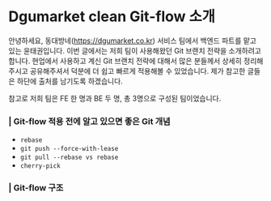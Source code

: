 # Dgumarket clean Git-flow 소개 



안녕하세요, 동대방네(https://dgumarket.co.kr) 서비스 팀에서 백엔드 파트를 맡고 있는 윤태권입니다. 이번 글에서는 저희 팀이 사용해왔던 Git 브랜치 전략을 소개하려고 합니다. 현업에서 사용하고 계신 Git 브랜치 전략에 대해서 많은 분들께서 상세히 정리해주시고 공유해주셔서 덕분에 더 쉽고 빠르게 적용해볼 수 있었습니다. 제가 참고한 글들은 하단에 출처를 남기도록 하겠습니다. 

참고로 저희 팀은 FE 한 명과 BE 두 명, 총 3명으로 구성된 팀이었습니다. 

### | Git-flow 적용 전에 알고 있으면 좋은 Git 개념 

- `rebase` 
- `git push --force-with-lease`
- `git pull --rebase vs rebase`
- `cherry-pick`

### | Git-flow 구조 

